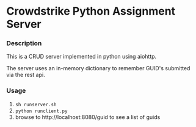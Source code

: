 # Crowdstrike Python Assignment Server

### Description
This is a CRUD server implemented in python using aiohttp.

The server uses an in-memory dictionary to remember GUID's submitted
via the rest api.

### Usage
1. `sh runserver.sh`
2. `python runclient.py`
3. browse to http://localhost:8080/guid to see a list of guids
